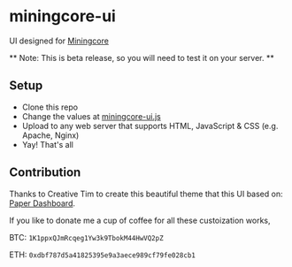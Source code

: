 # miningcore-ui
UI designed for [Miningcore](https://github.com/coinfoundry/miningcore)

** Note: This is beta release, so you will need to test it on your server. **

## Setup

* Clone this repo
* Change the values at [miningcore-ui.js](https://github.com/calvintam236/miningcore-ui/blob/develop/assets/js/miningcore-ui.js#L1)
* Upload to any web server that supports HTML, JavaScript & CSS (e.g. Apache, Nginx)
* Yay! That's all

## Contribution

Thanks to Creative Tim to create this beautiful theme that this UI based on: [Paper Dashboard](https://www.creative-tim.com/product/paper-dashboard).

If you like to donate me a cup of coffee for all these custoization works,

BTC: `1K1ppxQJmRcqeg1Yw3k9TbokM44HwVQ2pZ`

ETH: `0xdbf787d5a41825395e9a3aece989cf79fe028cb1`
